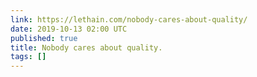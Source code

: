 ```yaml
---
link: https://lethain.com/nobody-cares-about-quality/
date: 2019-10-13 02:00 UTC
published: true
title: Nobody cares about quality.
tags: []
---
```



